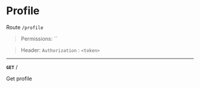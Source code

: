 # Profile

Route `/profile`

> Permissions: ``

> Header: `Authorization` : `<token>` 

-----

**`GET`** /

Get profile